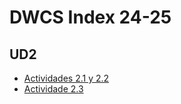 # DWCS Index 24-25
## UD2
-  	[Actividades 2.1 y 2.2](https://github.com/dwcs-code-2425/Actividades2.1Y2.2)
-  	[Actividade 2.3](https://github.com/dwcs-code-2425/Actividad-2.3/tree/main)
